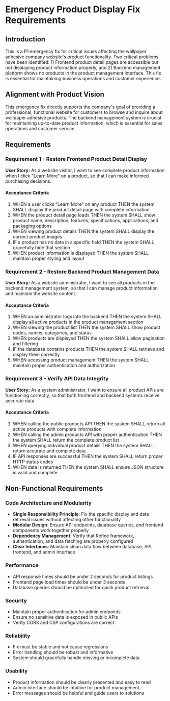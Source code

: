 # Emergency Product Display Fix Requirements

## Introduction

This is a P1 emergency fix for critical issues affecting the wallpaper adhesive company website's product functionality. Two critical problems have been identified: 1) Frontend product detail pages are accessible but not displaying product information properly, and 2) Backend management platform shows no products in the product management interface. This fix is essential for maintaining business operations and customer experience.

## Alignment with Product Vision

This emergency fix directly supports the company's goal of providing a professional, functional website for customers to browse and inquire about wallpaper adhesive products. The backend management system is crucial for maintaining up-to-date product information, which is essential for sales operations and customer service.

## Requirements

### Requirement 1 - Restore Frontend Product Detail Display

**User Story:** As a website visitor, I want to see complete product information when I click "Learn More" on a product, so that I can make informed purchasing decisions.

#### Acceptance Criteria

1. WHEN a user clicks "Learn More" on any product THEN the system SHALL display the product detail page with complete information
2. WHEN the product detail page loads THEN the system SHALL show product name, description, features, specifications, applications, and packaging options
3. WHEN viewing product details THEN the system SHALL display the correct product images
4. IF a product has no data in a specific field THEN the system SHALL gracefully hide that section
5. WHEN product information is displayed THEN the system SHALL maintain proper styling and layout

### Requirement 2 - Restore Backend Product Management Data

**User Story:** As a website administrator, I want to see all products in the backend management system, so that I can manage product information and maintain the website content.

#### Acceptance Criteria

1. WHEN an administrator logs into the backend THEN the system SHALL display all active products in the product management section
2. WHEN viewing the product list THEN the system SHALL show product codes, names, categories, and status
3. WHEN products are displayed THEN the system SHALL allow pagination and filtering
4. IF the database contains products THEN the system SHALL retrieve and display them correctly
5. WHEN accessing product management THEN the system SHALL maintain proper authentication and authorization

### Requirement 3 - Verify API Data Integrity

**User Story:** As a system administrator, I want to ensure all product APIs are functioning correctly, so that both frontend and backend systems receive accurate data.

#### Acceptance Criteria

1. WHEN calling the public products API THEN the system SHALL return all active products with complete information
2. WHEN calling the admin products API with proper authentication THEN the system SHALL return the complete product list
3. WHEN querying individual product details THEN the system SHALL return accurate and complete data
4. IF API responses are successful THEN the system SHALL return proper HTTP status codes
5. WHEN data is returned THEN the system SHALL ensure JSON structure is valid and complete

## Non-Functional Requirements

### Code Architecture and Modularity
- **Single Responsibility Principle**: Fix the specific display and data retrieval issues without affecting other functionality
- **Modular Design**: Ensure API endpoints, database queries, and frontend components work together properly
- **Dependency Management**: Verify that Refine framework, authentication, and data fetching are properly configured
- **Clear Interfaces**: Maintain clean data flow between database, API, frontend, and admin interface

### Performance
- API response times should be under 2 seconds for product listings
- Frontend page load times should be under 3 seconds
- Database queries should be optimized for quick product retrieval

### Security
- Maintain proper authentication for admin endpoints
- Ensure no sensitive data is exposed in public APIs
- Verify CORS and CSP configurations are correct

### Reliability
- Fix must be stable and not cause regressions
- Error handling should be robust and informative
- System should gracefully handle missing or incomplete data

### Usability
- Product information should be clearly presented and easy to read
- Admin interface should be intuitive for product management
- Error messages should be helpful and guide users to solutions